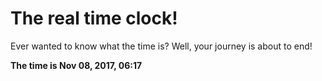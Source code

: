 # The real time clock!

Ever wanted to know what the time is? Well, your journey is about to end!

**The time is Nov 08, 2017, 06:17**